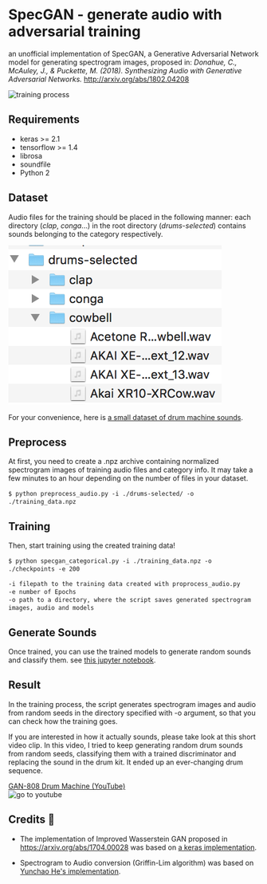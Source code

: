 # SpecGAN - generate audio with adversarial training

an unofficial implementation of SpecGAN, a Generative Adversarial Network model for generating spectrogram images,  proposed in:
_*Donahue, C., McAuley, J., & Puckette, M. (2018). Synthesizing Audio with Generative Adversarial Networks.*_
http://arxiv.org/abs/1802.04208  

![training process](./images/spectrograms_epoch.gif "training")   


Requirements
---
- keras >= 2.1
- tensorflow >= 1.4
- librosa
- soundfile
- Python 2




Dataset
--

Audio files for the training should be placed in the following manner: each directory (_clap_, _conga_...) in the root directory (_drums-selected_) contains sounds belonging to the category respectively.

![Sound dataset](./images/dataset_directory.png "sound dataset")   

For your convenience, here is [a small dataset of drum machine sounds](https://drive.google.com/open?id=1pOIBkOjjafFmHRlB218dyYZ7DsoR8Oyy).

Preprocess
---

At first, you need to create a .npz archive containing normalized spectrogram images of training audio files and category info. It may take a few minutes to an hour depending on the number of files in your dataset.

```
$ python preprocess_audio.py -i ./drums-selected/ -o ./training_data.npz
```


Training
---

Then, start training using the created training data!    

```
$ python specgan_categorical.py -i ./training_data.npz -o ./checkpoints -e 200
```

```
-i filepath to the training data created with proprocess_audio.py
-e number of Epochs
-o path to a directory, where the script saves generated spectrogram images, audio and models  
```

Generate Sounds
---

Once trained, you can use the trained models to generate random sounds and classify them. see [this jupyter notebook](https://github.com/naotokui/SpecGAN/blob/master/examples/generate-sound.ipynb).  

Result
---

In the training process, the script generates spectrogram images and audio from random seeds in the directory specified with -o argument, so that you can check how the training goes.

If you are interested in how it actually sounds, please take look at this short video clip.  In this video, I tried to keep generating random drum sounds from random seeds, classifying them with a trained discriminator and replacing the sound in the drum kit. It ended up an ever-changing drum sequence.

[GAN-808 Drum Machine (YouTube)](https://www.youtube.com/watch?v=z15mU3UORmo)  
![go to youtube](https://i.ytimg.com/vi/z15mU3UORmo/hqdefault.jpg "how it works")


Credits 🙏
---
- The implementation of Improved Wasserstein GAN proposed in https://arxiv.org/abs/1704.00028 was based on [a keras implementation](
https://github.com/keras-team/keras-contrib/blob/master/examples/improved_wgan.py).

- Spectrogram to Audio conversion (Griffin-Lim algorithm) was based on [Yunchao He's implementation](https://github.com/candlewill/Griffin_lim).
